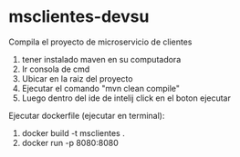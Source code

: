 # msclientes-devsu

Compila el proyecto de microservicio de clientes

1) tener instalado maven en su computadora
2) Ir consola de cmd
3) Ubicar en la raiz del proyecto
4) Ejecutar el comando "mvn clean compile"
5) Luego dentro del ide de intelij click en el boton ejecutar

Ejecutar dockerfile (ejecutar en terminal):

1) docker build -t msclientes .
2) docker run -p 8080:8080